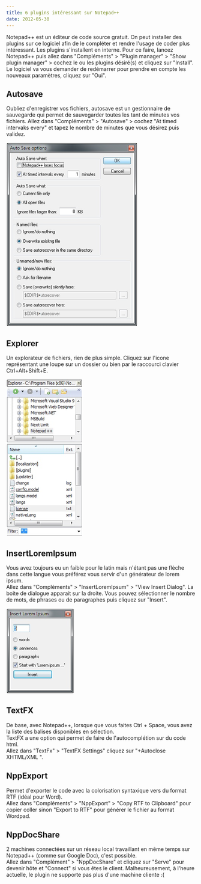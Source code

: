 ```yaml
---
title: 6 plugins intéressant sur Notepad++ 
date: 2012-05-30
---
```


Notepad++ est un éditeur de code source gratuit. On peut installer des plugins sur ce logiciel afin de le compléter et rendre l'usage de coder plus intéressant. Les plugins s'installent en interne. Pour ce faire, lancez Notepad++ puis allez dans "Compléments" > "Plugin manager" > "Show plugin manager" > cochez le ou les plugins désiré(s) et cliquez sur "Install". Le logiciel va vous demander de redémarrer pour prendre en compte les nouveaux paramètres, cliquez sur "Oui".

## Autosave

Oubliez d'enregistrer vos fichiers, autosave est un gestionnaire de sauvegarde qui permet de sauvegarder toutes les tant de minutes vos fichiers.
Allez dans "Compléments" > "Autosave" > cochez "At timed intervaks every" et tapez le nombre de minutes que vous désirez puis validez.

![](./img/news/notepadplus/autosave.jpg)

## Explorer

Un explorateur de fichiers, rien de plus simple. Cliquez sur l'icone représentant une loupe sur un dossier ou bien par le raccourci clavier Ctrl+Alt+Shift+E.

![](./img/news/notepadplus/explorer.jpg)

## InsertLoremIpsum

Vous avez toujours eu un faible pour le latin mais n'étant pas une flèche dans cette langue vous préférez vous servir d'un générateur de lorem ipsum.  
Allez dans "Compléments" >  "InsertLoremIpsum" > "View Insert Dialog". La boite de dialogue apparait sur la droite. Vous pouvez sélectionner le nombre de mots, de phrases ou de paragraphes puis cliquez sur "Insert".

![](./img/news/notepadplus/insertloremipsum.jpg)

## TextFX

De base, avec Notepad++, lorsque que vous faites Ctrl + Space, vous avez la liste des balises disponibles en sélection.  
TextFX a une option qui permet de faire de l'autocomplétion sur du code html.  
Allez dans "TextFx" > "TextFX Settings" cliquez sur "+Autoclose XHTML/XML <Tag>".

## NppExport

Permet d'exporter le code avec la colorisation syntaxique vers du format RTF (idéal pour Word).  
Allez dans "Compléments" >  "NppExport" > "Copy RTF to Clipboard" pour copier coller sinon "Export to RTF" pour générer le fichier au format Wordpad.

## NppDocShare

2 machines connectées sur un réseau local travaillant en même temps sur Notepad++ (comme sur Google Doc), c'est possible.  
Allez dans "Complément" > "NppDocShare" et cliquez sur "Serve" pour devenir hôte et "Connect" si vous êtes le client. Malheureusement, à l'heure actuelle, le plugin ne supporte pas plus d'une machine cliente :(
